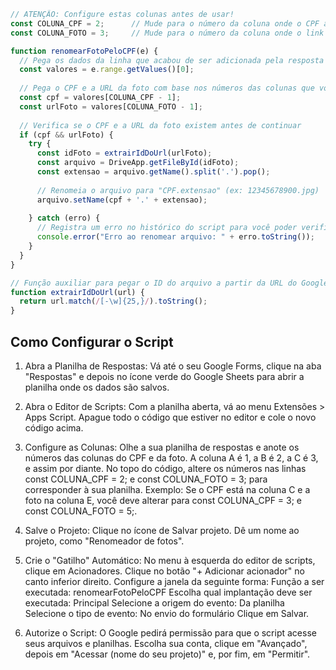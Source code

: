 ```js
// ATENÇÃO: Configure estas colunas antes de usar!
const COLUNA_CPF = 2;      // Mude para o número da coluna onde o CPF aparece (A=1, B=2, C=3, etc.)
const COLUNA_FOTO = 3;     // Mude para o número da coluna onde o link da foto aparece

function renomearFotoPeloCPF(e) {
  // Pega os dados da linha que acabou de ser adicionada pela resposta do formulário
  const valores = e.range.getValues()[0];
  
  // Pega o CPF e a URL da foto com base nos números das colunas que você configurou
  const cpf = valores[COLUNA_CPF - 1];
  const urlFoto = valores[COLUNA_FOTO - 1];
  
  // Verifica se o CPF e a URL da foto existem antes de continuar
  if (cpf && urlFoto) {
    try {
      const idFoto = extrairIdDoUrl(urlFoto);
      const arquivo = DriveApp.getFileById(idFoto);
      const extensao = arquivo.getName().split('.').pop();
      
      // Renomeia o arquivo para "CPF.extensao" (ex: 12345678900.jpg)
      arquivo.setName(cpf + '.' + extensao);
      
    } catch (erro) {
      // Registra um erro no histórico do script para você poder verificar se algo deu errado
      console.error("Erro ao renomear arquivo: " + erro.toString());
    }
  }
}

// Função auxiliar para pegar o ID do arquivo a partir da URL do Google Drive
function extrairIdDoUrl(url) {
  return url.match(/[-\w]{25,}/).toString();
}
```

## Como Configurar o Script

1. Abra a Planilha de Respostas:
Vá até o seu Google Forms, clique na aba "Respostas" e depois no ícone verde do Google Sheets para abrir a planilha onde os dados são salvos.

2. Abra o Editor de Scripts:
Com a planilha aberta, vá ao menu Extensões > Apps Script.
Apague todo o código que estiver no editor e cole o novo código acima.

3. Configure as Colunas:
Olhe a sua planilha de respostas e anote os números das colunas do CPF e da foto. A coluna A é 1, a B é 2, a C é 3, e assim por diante.
No topo do código, altere os números nas linhas const COLUNA_CPF = 2; e const COLUNA_FOTO = 3; para corresponder à sua planilha.
Exemplo: Se o CPF está na coluna C e a foto na coluna E, você deve alterar para const COLUNA_CPF = 3; e const COLUNA_FOTO = 5;.

4. Salve o Projeto:
Clique no ícone de Salvar projeto. Dê um nome ao projeto, como "Renomeador de fotos".

5. Crie o "Gatilho" Automático:
No menu à esquerda do editor de scripts, clique em Acionadores.
Clique no botão "+ Adicionar acionador" no canto inferior direito.
Configure a janela da seguinte forma:
Função a ser executada: renomearFotoPeloCPF
Escolha qual implantação deve ser executada: Principal
Selecione a origem do evento: Da planilha
Selecione o tipo de evento: No envio do formulário
Clique em Salvar.

6. Autorize o Script:
O Google pedirá permissão para que o script acesse seus arquivos e planilhas.
Escolha sua conta, clique em "Avançado", depois em "Acessar (nome do seu projeto)" e, por fim, em "Permitir".
